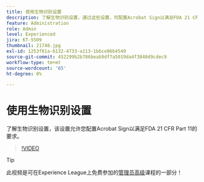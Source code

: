 ```yaml
---
title: 使用生物识别设置
description: 了解生物识别设置，通过这些设置，可配置Acrobat Sign以满足FDA 21 CFR Part 11的要求
feature: Administration
role: Admin
level: Experienced
jira: KT-5509
thumbnail: 21748.jpg
exl-id: 1253f81a-6132-4733-a113-1bbce86b4549
source-git-commit: 452299b2b786beab9df7a5019da4f3840d9cdec9
workflow-type: tm+mt
source-wordcount: '65'
ht-degree: 0%

---
```


# 使用生物识别设置

了解生物识别设置，该设置允许您配置Acrobat Sign以满足FDA 21 CFR Part 11的要求。

>[!VIDEO](https://video.tv.adobe.com/v/21748?quality=12&learn=on&hidetitle=true)

>[!TIP]
>
>此视频是可在Experience League上免费参加的[管理员高级](https://experienceleague.adobe.com/?recommended=Sign-A-1-2020.1)课程的一部分！
